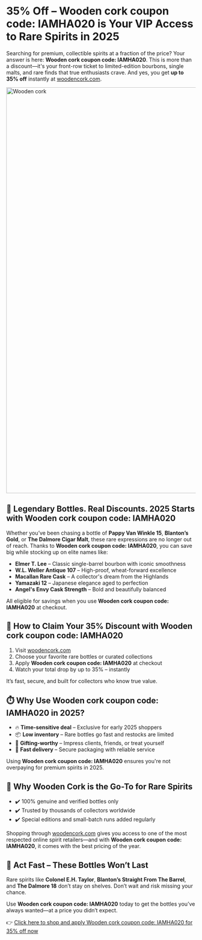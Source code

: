 <h1>35% Off – Wooden cork coupon code: IAMHA020 is Your VIP Access to Rare Spirits in 2025</h1>
<p>Searching for premium, collectible spirits at a fraction of the price? Your answer is here: <strong>Wooden cork coupon code: IAMHA020</strong>. This is more than a discount—it's your front-row ticket to limited-edition bourbons, single malts, and rare finds that true enthusiasts crave. And yes, you get <strong>up to 35% off</strong> instantly at <a href="https://woodencork.com/?dt_id=2442997" target="_blank">woodencork.com</a>.</p>
<img src="https://images.mirror-media.xyz/publication-images/SVgKijfnr01fJxi2qdaiA.jpeg?height=540&width=1080" alt="Wooden cork" width="1080">
<h2>🥃 Legendary Bottles. Real Discounts. 2025 Starts with Wooden cork coupon code: IAMHA020</h2>
<p>Whether you’ve been chasing a bottle of <strong>Pappy Van Winkle 15</strong>, <strong>Blanton’s Gold</strong>, or <strong>The Dalmore Cigar Malt</strong>, these rare expressions are no longer out of reach. Thanks to <strong>Wooden cork coupon code: IAMHA020</strong>, you can save big while stocking up on elite names like:</p>
<ul>
<li><strong>Elmer T. Lee</strong> – Classic single-barrel bourbon with iconic smoothness</li>
<li><strong>W.L. Weller Antique 107</strong> – High-proof, wheat-forward excellence</li>
<li><strong>Macallan Rare Cask</strong> – A collector's dream from the Highlands</li>
<li><strong>Yamazaki 12</strong> – Japanese elegance aged to perfection</li>
<li><strong>Angel's Envy Cask Strength</strong> – Bold and beautifully balanced</li>
</ul>
<p>All eligible for savings when you use <strong>Wooden cork coupon code: IAMHA020</strong> at checkout.</p>
<h2>🛒 How to Claim Your 35% Discount with Wooden cork coupon code: IAMHA020</h2>
<ol>
<li>Visit <a href="https://woodencork.com/?dt_id=2442997" target="_blank">woodencork.com</a></li>
<li>Choose your favorite rare bottles or curated collections</li>
<li>Apply <strong>Wooden cork coupon code: IAMHA020</strong> at checkout</li>
<li>Watch your total drop by up to 35% – instantly</li>
</ol>
<p>It’s fast, secure, and built for collectors who know true value.</p>
<h2>⏱️ Why Use Wooden cork coupon code: IAMHA020 in 2025?</h2>
<ul>
<li>🔥 <strong>Time-sensitive deal</strong> – Exclusive for early 2025 shoppers</li>
<li>📦 <strong>Low inventory</strong> – Rare bottles go fast and restocks are limited</li>
<li>🎁 <strong>Gifting-worthy</strong> – Impress clients, friends, or treat yourself</li>
<li>🚀 <strong>Fast delivery</strong> – Secure packaging with reliable service</li>
</ul>
<p>Using <strong>Wooden cork coupon code: IAMHA020</strong> ensures you're not overpaying for premium spirits in 2025.</p>
<h2>💎 Why Wooden Cork is the Go-To for Rare Spirits</h2>
<ul>
<li>✔️ 100% genuine and verified bottles only</li>
<li>✔️ Trusted by thousands of collectors worldwide</li>
<li>✔️ Special editions and small-batch runs added regularly</li>
</ul>
<p>Shopping through <a href="https://woodencork.com/?dt_id=2442997" target="_blank">woodencork.com</a> gives you access to one of the most respected online spirit retailers—and with <strong>Wooden cork coupon code: IAMHA020</strong>, it comes with the best pricing of the year.</p>
<h2>🚨 Act Fast – These Bottles Won’t Last</h2>
<p>Rare spirits like <strong>Colonel E.H. Taylor</strong>, <strong>Blanton’s Straight From The Barrel</strong>, and <strong>The Dalmore 18</strong> don’t stay on shelves. Don’t wait and risk missing your chance.</p>
<p>Use <strong>Wooden cork coupon code: IAMHA020</strong> today to get the bottles you’ve always wanted—at a price you didn’t expect.</p>
<p>👉 <a href="https://woodencork.com/?dt_id=2442997" target="_blank">Click here to shop and apply Wooden cork coupon code: IAMHA020 for 35% off now</a></p>
